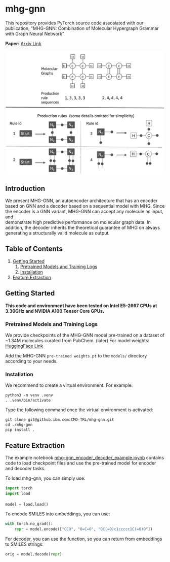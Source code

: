 # mhg-gnn

This repository provides PyTorch source code assosiated with our publication, "MHG-GNN: Combination of Molecular Hypergraph Grammar with Graph Neural Network"

**Paper:** [Arxiv Link](https://arxiv.org/pdf/2309.16374)

![mhg-gnn](images/mhg_example1.png)

## Introduction

We present MHG-GNN, an autoencoder architecture
that has an encoder based on GNN and a decoder based on a sequential model with MHG.
Since the encoder is a GNN variant, MHG-GNN can accept any molecule as input, and  
demonstrate high predictive performance on molecular graph data.
In addition, the decoder inherits the theoretical guarantee of MHG on always generating a structurally valid molecule as output.

## Table of Contents

1. [Getting Started](#getting-started)
    1. [Pretrained Models and Training Logs](#pretrained-models-and-training-logs)
    2. [Installation](#installation)
2. [Feature Extraction](#feature-extraction)

## Getting Started

**This code and environment have been tested on Intel E5-2667 CPUs at 3.30GHz and NVIDIA A100 Tensor Core GPUs.**

### Pretrained Models and Training Logs

We provide checkpoints of the MHG-GNN model pre-trained on a dataset of ~1.34M molecules curated from PubChem. (later) For model weights: [HuggingFace Link](https://huggingface.co/ibm/materials.mhg-ged/blob/main/mhggnn_pretrained_model_0724_2023.pickle)

Add the MHG-GNN `pre-trained weights.pt` to the `models/` directory according to your needs. 

### Installation

We recommend to create a virtual environment. For example:

```
python3 -m venv .venv
. .venv/bin/activate
```

Type the following command once the virtual environment is activated:

```
git clone git@github.ibm.com:CMD-TRL/mhg-gnn.git
cd ./mhg-gnn
pip install .
```

## Feature Extraction

The example notebook [mhg-gnn_encoder_decoder_example.ipynb](notebooks/mhg-gnn_encoder_decoder_example.ipynb) contains code to load checkpoint files and use the pre-trained model for encoder and decoder tasks.

To load mhg-gnn, you can simply use:

```python
import torch
import load

model = load.load()
```

To encode SMILES into embeddings, you can use:

```python
with torch.no_grad():
    repr = model.encode(["CCO", "O=C=O", "OC(=O)c1ccccc1C(=O)O"])
```

For decoder, you can use the function, so you can return from embeddings to SMILES strings:

```python
orig = model.decode(repr)
```
